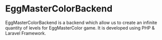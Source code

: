 # EggMasterColorBackend
EggMasterColorBackend is a backend which allow us to create an infinite quantity of levels for EggMasterColor game. It is developed using PHP &amp; Laravel Framework.
